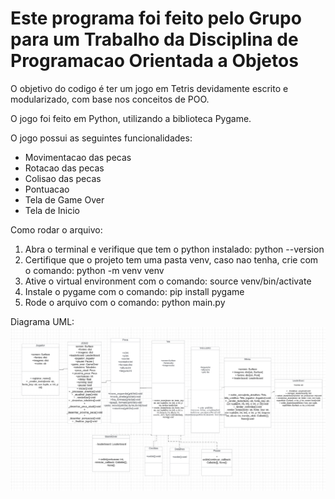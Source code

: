 # Este programa foi feito pelo Grupo para um Trabalho da Disciplina de Programacao Orientada a Objetos

O objetivo do codigo é ter um jogo em Tetris devidamente escrito e modularizado, com base nos conceitos de POO.

O jogo foi feito em Python, utilizando a biblioteca Pygame.

O jogo possui as seguintes funcionalidades:
- Movimentacao das pecas
- Rotacao das pecas
- Colisao das pecas
- Pontuacao
- Tela de Game Over
- Tela de Inicio

Como rodar o arquivo: 

1. Abra o terminal e verifique que tem o python instalado: python --version 
2. Certifique que o projeto tem uma pasta venv, caso nao tenha, crie com o comando: python -m venv venv
3. Ative o virtual environment com o comando: source venv/bin/activate
4. Instale o pygame com o comando: pip install pygame
5. Rode o arquivo com o comando: python main.py

Diagrama UML:
![Diagrama UML](Screenshot_15.png)


